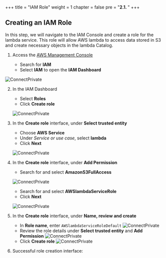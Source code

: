 +++
title = "IAM Role"
weight = 1
chapter = false
pre = "<b>2.1. </b>"
+++

## Creating an IAM Role

In this step, we will navigate to the IAM Console and create a role for the lambda service. This role will allow AWS lambda to access data stored in S3 and create necessary objects in the lambda Catalog.

1. Access the [AWS Management Console](https://aws.amazon.com/console/)

   - Search for **IAM**
   - Select **IAM** to open the **IAM Dashboard**

![ConnectPrivate](../../images/1/1.1.png)

2. In the IAM Dashboard

   - Select **Roles**
   - Click **Create role**

   ![ConnectPrivate](../../images/1/1.2.png)

3. In the **Create role** interface, under **Select trusted entity**

   - Choose **AWS Service**
   - Under _Service or use case_, select **lambda**
   - Click **Next**

   ![ConnectPrivate](../../images/1/1.2.png)

4. In the **Create role** interface, under **Add Permission**

   - Search for and select **AmazonS3FullAccess**

   ![ConnectPrivate](../../images/1/1.3.png)

   - Search for and select **AWSlambdaServiceRole**
   - Click **Next**

   ![ConnectPrivate](../../images/1/1.4.png)

5. In the **Create role** interface, under **Name, review and create**

   - In **Role name**, enter `AWSlambdaServiceRoleDefault`
     ![ConnectPrivate](../../images/1/1.5.png)
   - Review the role details under **Select trusted entity** and **Add Permission**
     ![ConnectPrivate](../../images/1/1.5.png)
   - Click **Create role**
     ![ConnectPrivate](../../images/1/1.6.png)

6. Successful role creation interface:
  
